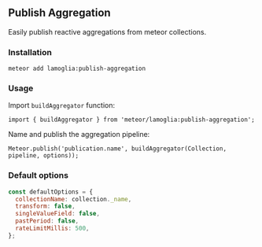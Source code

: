 ## Publish Aggregation

Easily publish reactive aggregations from meteor collections.

### Installation
`
meteor add lamoglia:publish-aggregation
`

### Usage

Import `buildAggregator` function:

`
import { buildAggregator } from 'meteor/lamoglia:publish-aggregation';
`

Name and publish the aggregation pipeline:


`
Meteor.publish('publication.name', buildAggregator(Collection, pipeline, options));
`

### Default options

```javascript
const defaultOptions = {
  collectionName: collection._name,
  transform: false,
  singleValueField: false,
  pastPeriod: false,
  rateLimitMillis: 500,
};
```
